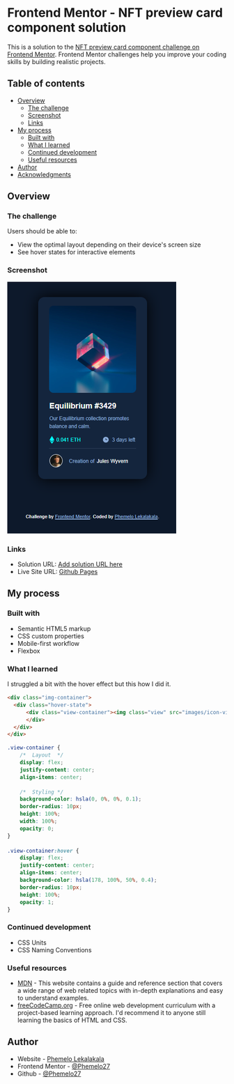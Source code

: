 # Frontend Mentor - NFT preview card component solution

This is a solution to the [NFT preview card component challenge on Frontend Mentor](https://www.frontendmentor.io/challenges/nft-preview-card-component-SbdUL_w0U). Frontend Mentor challenges help you improve your coding skills by building realistic projects. 

## Table of contents

- [Overview](#overview)
  - [The challenge](#the-challenge)
  - [Screenshot](#screenshot)
  - [Links](#links)
- [My process](#my-process)
  - [Built with](#built-with)
  - [What I learned](#what-i-learned)
  - [Continued development](#continued-development)
  - [Useful resources](#useful-resources)
- [Author](#author)
- [Acknowledgments](#acknowledgments)


## Overview

### The challenge

Users should be able to:

- View the optimal layout depending on their device's screen size
- See hover states for interactive elements

### Screenshot

![](./screenshot.png)


### Links

- Solution URL: [Add solution URL here](https://your-solution-url.com)
- Live Site URL: [Github Pages](https://phemelo27.github.io/nft-preview-card-component/)

## My process

### Built with

- Semantic HTML5 markup
- CSS custom properties
- Mobile-first workflow
- Flexbox


### What I learned

I struggled a bit with the hover effect but this how I did it.

```html
<div class="img-container">
  <div class="hover-state">
      <div class="view-container"><img class="view" src="images/icon-view.svg" alt="">
      </div>
  </div>
</div>
```
```css
.view-container {
    /*  Layout  */
    display: flex;
    justify-content: center;
    align-items: center;

    /*  Styling */
    background-color: hsla(0, 0%, 0%, 0.1);
    border-radius: 10px;
    height: 100%;
    width: 100%;
    opacity: 0;
}

.view-container:hover {
    display: flex;
    justify-content: center;
    align-items: center;
    background-color: hsla(178, 100%, 50%, 0.4);
    border-radius: 10px;
    height: 100%;
    opacity: 1;
}
```


### Continued development

- CSS Units
- CSS Naming Conventions

### Useful resources

- [MDN](https://developer.mozilla.org/en-US/) - This website contains a guide and reference section that covers a wide range of web related topics with in-depth explanations and easy to understand examples.
- [freeCodeCamp.org](https://www.freecodecamp.org/learn/) - Free online web development curriculum with a project-based learning approach. I'd recommend it to anyone still learning the basics of HTML and CSS.


## Author

- Website - [Phemelo Lekalakala](https://www.your-site.com)
- Frontend Mentor - [@Phemelo27](https://www.frontendmentor.io/profile/Phemelo27)
- Github - [@Phemelo27](https://github.com/Phemelo27/)

